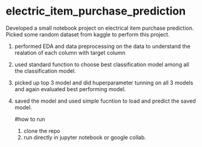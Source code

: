 # electric_item_purchase_prediction
 Developed a small notebook project on electrical item purchase prediction.
 Picked some random dataset from kaggle to perform this project. 
 1. performed EDA and data preprocessing on the data to understand the realation of each column with target column
 2. used standard function to choose best classification model among all the classification model.
 3. picked up top 3 model and did huperparameter tunning on all 3 models and again evaluated best performing model.
 4. saved the model and used simple fucntion to load and predict the saved model.

    #how to run
    1. clone the repo
    2. run directly in jupyter notebook or google collab. 
